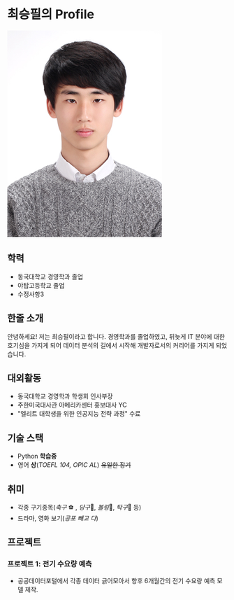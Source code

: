 # 최승필의 Profile

![프로필 이미지](최승필.jpg)

## 학력
- 동국대학교 경영학과 졸업
- 야탑고등학교 졸업
- 수정사항3

## 한줄 소개
안녕하세요! 저는 최승필이라고 합니다. 경영학과를 졸업하였고, 뒤늦게 IT 분야에 대한 호기심을 가지게 되어 데이터 분석의 길에서 시작해 개발자로서의 커리어를 가지게 되었습니다.

## 대외활동
- 동국대학교 경영학과 학생회 인사부장
- 주한미국대사관 아메리카센터 홍보대사 YC
- "엘리트 대학생을 위한 인공지능 전략 과정" 수료

## 기술 스택
- Python **학습중**
- 영어 **상**(*TOEFL 104, OPIC AL*) ~~유일한 장기~~

## 취미
- 각종 구기종목(*축구* ⚽️ , *당구*🎱, *볼링*🎳, *탁구*🏓 등)
- 드라마, 영화 보기(*공포 빼고 다*)

## 프로젝트

### 프로젝트 1: 전기 수요량 예측
- 공공데이터포털에서 각종 데이터 긁어모아서 향후 6개월간의 전기 수요량 예측 모델 제작.
